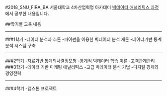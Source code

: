 #2018_SNU_FIRA_BA
서울대학교 4차산업혁명 아카데미  [빅데이터 애널리틱스 과정](http://bdi.snu.ac.kr/academy/portal/index.php/ba_intro/)에서 공부한 내용입니다.

##학기별 교육 내용

---
###1학기
-데이터 분석과 추론
-파이썬을 이용한 빅데이터 분석 개론
-데이터기반 통계 분석 시스템 구축

---
###2학기
-자료기반 통계의사결정모형
-통계적 빅데이터 학습 이론
-고객관계관리
###3학기
-데이터 기반 마케팅 애널리틱스
-고급 빅데이터 분석 기법
-디지털 경제와 경영전략

---
###4학기
-캡스톤 프로젝트
